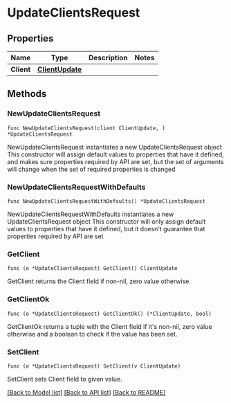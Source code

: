 # UpdateClientsRequest

## Properties

Name | Type | Description | Notes
------------ | ------------- | ------------- | -------------
**Client** | [**ClientUpdate**](ClientUpdate.md) |  | 

## Methods

### NewUpdateClientsRequest

`func NewUpdateClientsRequest(client ClientUpdate, ) *UpdateClientsRequest`

NewUpdateClientsRequest instantiates a new UpdateClientsRequest object
This constructor will assign default values to properties that have it defined,
and makes sure properties required by API are set, but the set of arguments
will change when the set of required properties is changed

### NewUpdateClientsRequestWithDefaults

`func NewUpdateClientsRequestWithDefaults() *UpdateClientsRequest`

NewUpdateClientsRequestWithDefaults instantiates a new UpdateClientsRequest object
This constructor will only assign default values to properties that have it defined,
but it doesn't guarantee that properties required by API are set

### GetClient

`func (o *UpdateClientsRequest) GetClient() ClientUpdate`

GetClient returns the Client field if non-nil, zero value otherwise.

### GetClientOk

`func (o *UpdateClientsRequest) GetClientOk() (*ClientUpdate, bool)`

GetClientOk returns a tuple with the Client field if it's non-nil, zero value otherwise
and a boolean to check if the value has been set.

### SetClient

`func (o *UpdateClientsRequest) SetClient(v ClientUpdate)`

SetClient sets Client field to given value.



[[Back to Model list]](../README.md#documentation-for-models) [[Back to API list]](../README.md#documentation-for-api-endpoints) [[Back to README]](../README.md)


